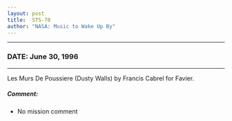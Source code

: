 ```yaml
---
layout: post
title:  STS-78
author: "NASA: Music to Wake Up By"
---
```


----
### DATE: June 30, 1996
----
Les Murs De Poussiere (Dusty Walls) by Francis Cabrel for Favier.

##### Comment:
* No mission comment
